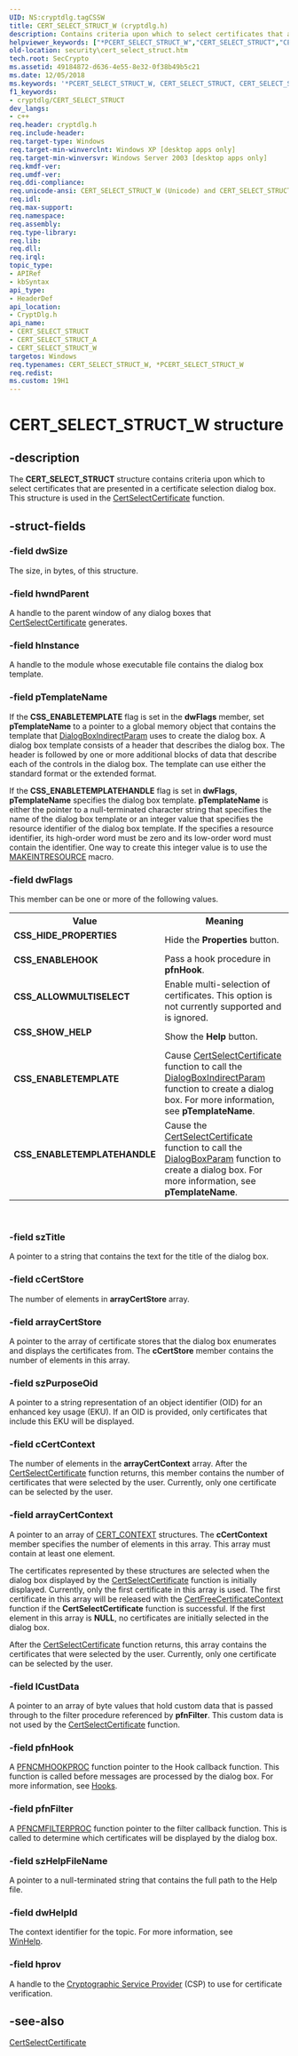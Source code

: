 ```yaml
---
UID: NS:cryptdlg.tagCSSW
title: CERT_SELECT_STRUCT_W (cryptdlg.h)
description: Contains criteria upon which to select certificates that are presented in a certificate selection dialog box. This structure is used in the CertSelectCertificate function.
helpviewer_keywords: ["*PCERT_SELECT_STRUCT_W","CERT_SELECT_STRUCT","CERT_SELECT_STRUCT structure [Security]","CERT_SELECT_STRUCT_A","CERT_SELECT_STRUCT_W","CSS_ALLOWMULTISELECT","CSS_ENABLEHOOK","CSS_ENABLETEMPLATE","CSS_ENABLETEMPLATEHANDLE","CSS_HIDE_PROPERTIES","CSS_SHOW_HELP","PCERT_SELECT_STRUCT","PCERT_SELECT_STRUCT structure pointer [Security]","cryptdlg/CERT_SELECT_STRUCT","cryptdlg/CERT_SELECT_STRUCT_A","cryptdlg/CERT_SELECT_STRUCT_W","cryptdlg/PCERT_SELECT_STRUCT","security.cert_select_struct","security.cert_select_struct_w"]
old-location: security\cert_select_struct.htm
tech.root: SecCrypto
ms.assetid: 49184872-d636-4e55-8e32-0f38b49b5c21
ms.date: 12/05/2018
ms.keywords: '*PCERT_SELECT_STRUCT_W, CERT_SELECT_STRUCT, CERT_SELECT_STRUCT structure [Security], CERT_SELECT_STRUCT_A, CERT_SELECT_STRUCT_W, CSS_ALLOWMULTISELECT, CSS_ENABLEHOOK, CSS_ENABLETEMPLATE, CSS_ENABLETEMPLATEHANDLE, CSS_HIDE_PROPERTIES, CSS_SHOW_HELP, PCERT_SELECT_STRUCT, PCERT_SELECT_STRUCT structure pointer [Security], cryptdlg/CERT_SELECT_STRUCT, cryptdlg/CERT_SELECT_STRUCT_A, cryptdlg/CERT_SELECT_STRUCT_W, cryptdlg/PCERT_SELECT_STRUCT, security.cert_select_struct, security.cert_select_struct_w'
f1_keywords:
- cryptdlg/CERT_SELECT_STRUCT
dev_langs:
- c++
req.header: cryptdlg.h
req.include-header: 
req.target-type: Windows
req.target-min-winverclnt: Windows XP [desktop apps only]
req.target-min-winversvr: Windows Server 2003 [desktop apps only]
req.kmdf-ver: 
req.umdf-ver: 
req.ddi-compliance: 
req.unicode-ansi: CERT_SELECT_STRUCT_W (Unicode) and CERT_SELECT_STRUCT_A (ANSI)
req.idl: 
req.max-support: 
req.namespace: 
req.assembly: 
req.type-library: 
req.lib: 
req.dll: 
req.irql: 
topic_type:
- APIRef
- kbSyntax
api_type:
- HeaderDef
api_location:
- CryptDlg.h
api_name:
- CERT_SELECT_STRUCT
- CERT_SELECT_STRUCT_A
- CERT_SELECT_STRUCT_W
targetos: Windows
req.typenames: CERT_SELECT_STRUCT_W, *PCERT_SELECT_STRUCT_W
req.redist: 
ms.custom: 19H1
---
```


# CERT_SELECT_STRUCT_W structure


## -description


The <b>CERT_SELECT_STRUCT</b> structure 
    contains criteria upon  which to select certificates that are presented in a certificate selection 
    dialog box.  This structure is used in the 
    <a href="https://docs.microsoft.com/windows/desktop/api/cryptdlg/nf-cryptdlg-certselectcertificatea">CertSelectCertificate</a> 
    function.


## -struct-fields




### -field dwSize

The size, in bytes, of this structure.


### -field hwndParent

A handle to the parent window of any dialog boxes that 
      <a href="https://docs.microsoft.com/windows/desktop/api/cryptdlg/nf-cryptdlg-certselectcertificatea">CertSelectCertificate</a> generates.


### -field hInstance

A handle to the module whose executable file contains the dialog box template.


### -field pTemplateName

If the <b>CSS_ENABLETEMPLATE</b> flag is set in the <b>dwFlags</b> 
      member, set <b>pTemplateName</b> to a pointer to a global memory object that contains the 
      template that <a href="https://docs.microsoft.com/windows/desktop/api/winuser/nf-winuser-dialogboxindirectparama">DialogBoxIndirectParam</a> 
      uses to create the dialog box. A dialog box template consists of a header that describes the dialog box. The 
      header is followed by one or more additional blocks of data that describe each of the controls in the dialog 
      box. The template can use either the standard format or the extended format.
      

If the <b>CSS_ENABLETEMPLATEHANDLE</b> flag is set in <b>dwFlags</b>, 
       <b>pTemplateName</b> specifies the dialog box template. 
       <b>pTemplateName</b> is either the pointer to a null-terminated character string that 
       specifies the name of the dialog box template or an integer value that specifies the resource identifier of the 
       dialog box template. If the  specifies a resource identifier, its high-order word must be zero and its 
       low-order word must contain the identifier. One way to create this integer value is to use the 
       <a href="https://docs.microsoft.com/windows/desktop/api/winuser/nf-winuser-makeintresourcea">MAKEINTRESOURCE</a> macro.


### -field dwFlags

This member can be one or more of the following values.

<table>
<tr>
<th>Value</th>
<th>Meaning</th>
</tr>
<tr>
<td width="40%"><a id="CSS_HIDE_PROPERTIES"></a><a id="css_hide_properties"></a><dl>
<dt><b>CSS_HIDE_PROPERTIES</b></dt>
</dl>
</td>
<td width="60%">
Hide the <b>Properties</b> button.

</td>
</tr>
<tr>
<td width="40%"><a id="CSS_ENABLEHOOK"></a><a id="css_enablehook"></a><dl>
<dt><b>CSS_ENABLEHOOK</b></dt>
</dl>
</td>
<td width="60%">
Pass a hook procedure in <b>pfnHook</b>.

</td>
</tr>
<tr>
<td width="40%"><a id="CSS_ALLOWMULTISELECT"></a><a id="css_allowmultiselect"></a><dl>
<dt><b>CSS_ALLOWMULTISELECT</b></dt>
</dl>
</td>
<td width="60%">
Enable multi-selection of certificates. This option is not currently supported and is ignored.

</td>
</tr>
<tr>
<td width="40%"><a id="CSS_SHOW_HELP"></a><a id="css_show_help"></a><dl>
<dt><b>CSS_SHOW_HELP</b></dt>
</dl>
</td>
<td width="60%">
Show the <b>Help</b> button.

</td>
</tr>
<tr>
<td width="40%"><a id="CSS_ENABLETEMPLATE"></a><a id="css_enabletemplate"></a><dl>
<dt><b>CSS_ENABLETEMPLATE</b></dt>
</dl>
</td>
<td width="60%">
Cause <a href="https://docs.microsoft.com/windows/desktop/api/cryptdlg/nf-cryptdlg-certselectcertificatea">CertSelectCertificate</a> 
        function to call the 
        <a href="https://docs.microsoft.com/windows/desktop/api/winuser/nf-winuser-dialogboxindirectparama">DialogBoxIndirectParam</a> function to 
        create a dialog box. For more information, see <b>pTemplateName</b>.

</td>
</tr>
<tr>
<td width="40%"><a id="CSS_ENABLETEMPLATEHANDLE"></a><a id="css_enabletemplatehandle"></a><dl>
<dt><b>CSS_ENABLETEMPLATEHANDLE</b></dt>
</dl>
</td>
<td width="60%">
Cause the <a href="https://docs.microsoft.com/windows/desktop/api/cryptdlg/nf-cryptdlg-certselectcertificatea">CertSelectCertificate</a> 
        function to call the <a href="https://docs.microsoft.com/windows/desktop/api/winuser/nf-winuser-dialogboxparama">DialogBoxParam</a> function 
        to create a dialog box. For more information, see <b>pTemplateName</b>.

</td>
</tr>
</table>
 


### -field szTitle

A pointer to a string that contains the text for the title of the dialog box.


### -field cCertStore

The number of elements in <b>arrayCertStore</b> array.


### -field arrayCertStore

A pointer to the array of certificate stores that the dialog box enumerates and displays the certificates 
      from. The <b>cCertStore</b> member contains the number of elements in this array.


### -field szPurposeOid

A pointer to a string representation of an object identifier (OID) for an enhanced key usage (EKU). If an 
      OID is provided, only certificates that include this EKU will be displayed.


### -field cCertContext

The number of elements in the <b>arrayCertContext</b> array. After the 
      <a href="https://docs.microsoft.com/windows/desktop/api/cryptdlg/nf-cryptdlg-certselectcertificatea">CertSelectCertificate</a> function returns, 
      this member contains the number of certificates that were selected by the user. Currently, only one certificate 
      can be selected by the user.


### -field arrayCertContext

A pointer to an array of <a href="https://docs.microsoft.com/windows/desktop/api/wincrypt/ns-wincrypt-cert_context">CERT_CONTEXT</a> 
     structures. The <b>cCertContext</b> member specifies the number of elements in this array. 
     This array must contain at least one element.
     

The certificates represented by these structures are selected when the dialog box displayed by the 
      <a href="https://docs.microsoft.com/windows/desktop/api/cryptdlg/nf-cryptdlg-certselectcertificatea">CertSelectCertificate</a> function is 
      initially displayed.  Currently, only the first certificate in this array is used. The first certificate in this 
      array will be released with the 
      <a href="https://docs.microsoft.com/windows/desktop/api/wincrypt/nf-wincrypt-certfreecertificatecontext">CertFreeCertificateContext</a> function 
      if the <b>CertSelectCertificate</b> function is 
      successful. If the first element in this array is <b>NULL</b>, no certificates are initially 
      selected in the dialog box.

After the <a href="https://docs.microsoft.com/windows/desktop/api/cryptdlg/nf-cryptdlg-certselectcertificatea">CertSelectCertificate</a> function 
      returns, this array contains the certificates that were selected by the user. Currently, only one certificate 
      can be selected by the user.


### -field lCustData

A pointer to an array of byte values that hold custom data that is passed through to the filter procedure 
      referenced by <b>pfnFilter</b>. This custom data is not used by the 
      <a href="https://docs.microsoft.com/windows/desktop/api/cryptdlg/nf-cryptdlg-certselectcertificatea">CertSelectCertificate</a> function.


### -field pfnHook

A <a href="https://docs.microsoft.com/windows/desktop/api/cryptdlg/nc-cryptdlg-pfncmhookproc">PFNCMHOOKPROC</a> function pointer to the Hook 
      callback function. This function is called before messages are processed by the dialog box. For more 
      information, see <a href="https://docs.microsoft.com/windows/desktop/winmsg/hooks">Hooks</a>.


### -field pfnFilter

A <a href="https://docs.microsoft.com/windows/desktop/api/cryptdlg/nc-cryptdlg-pfncmfilterproc">PFNCMFILTERPROC</a> function pointer to the 
      filter callback function. This is called to determine which certificates will be displayed by the dialog 
      box.


### -field szHelpFileName

A pointer to a null-terminated string that contains the full path to the Help file.


### -field dwHelpId

The context identifier for the topic. For more information, see  
      <a href="https://msdn.microsoft.com/library/ms644702.aspx">WinHelp</a>.


### -field hprov

A handle to the 
      <a href="https://docs.microsoft.com/windows/desktop/SecCrypto/cryptographic-service-providers">Cryptographic Service Provider</a> (CSP) 
      to use for certificate verification.


## -see-also




<a href="https://docs.microsoft.com/windows/desktop/api/cryptdlg/nf-cryptdlg-certselectcertificatea">CertSelectCertificate</a>
 

 

